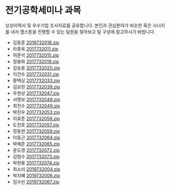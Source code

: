 # 전기공학세미나 과목

상상이력서 및 우수기업 조사자료를 공유합니다.
본인과 관심분야가 비슷한 혹은 시너지를 내서 캡스톤을 진행할 수 있는 팀원을 찾아보고 팀 구성에 참고하시기 바랍니다.

- 김동훈 [2016732018.zip](https://github.com/Artinto/Electrical-Engineering-Seminar/files/7301929/2016732018.zip)
- 라종욱 [2017732011.zip](https://github.com/Artinto/Electrical-Engineering-Seminar/files/7301930/2017732011.zip)
- 허준석 [2017732015.zip](https://github.com/Artinto/Electrical-Engineering-Seminar/files/7301931/2017732015.zip)
- 정용화 [2017732019.zip](https://github.com/Artinto/Electrical-Engineering-Seminar/files/7301932/2017732019.zip)
- 김승용 [2017732020.zip](https://github.com/Artinto/Electrical-Engineering-Seminar/files/7301933/2017732020.zip)
- 이건수 [2017732031.zip](https://github.com/Artinto/Electrical-Engineering-Seminar/files/7301934/2017732031.zip)
- 황택상 [2017732033.zip](https://github.com/Artinto/Electrical-Engineering-Seminar/files/7301935/2017732033.zip)
- 김요한 [2017732039.zip](https://github.com/Artinto/Electrical-Engineering-Seminar/files/7301936/2017732039.zip)
- 우현상 [2017732047.zip](https://github.com/Artinto/Electrical-Engineering-Seminar/files/7301938/2017732047.zip)
- 서명보 [2017732048.zip](https://github.com/Artinto/Electrical-Engineering-Seminar/files/7301939/2017732048.zip)
- 최진수 [2017732049.zip](https://github.com/Artinto/Electrical-Engineering-Seminar/files/7301940/2017732049.zip)
- 박진우 [2017732053.zip](https://github.com/Artinto/Electrical-Engineering-Seminar/files/7301941/2017732053.zip)
- 이효준 [2017732056.zip](https://github.com/Artinto/Electrical-Engineering-Seminar/files/7301942/2017732056.zip)
- 도진호 [2017732057.zip](https://github.com/Artinto/Electrical-Engineering-Seminar/files/7301943/2017732057.zip)
- 정동현 [2017732059.zip](https://github.com/Artinto/Electrical-Engineering-Seminar/files/7301944/2017732059.zip)
- 이동근 [2017732064.zip](https://github.com/Artinto/Electrical-Engineering-Seminar/files/7301945/2017732064.zip)
- 박해준 [2017732065.zip](https://github.com/Artinto/Electrical-Engineering-Seminar/files/7301946/2017732065.zip)
- 윤도영 [2017732072.zip](https://github.com/Artinto/Electrical-Engineering-Seminar/files/7301947/2017732072.zip)
- 김범수 [2017732073.zip](https://github.com/Artinto/Electrical-Engineering-Seminar/files/7301949/2017732073.zip)
- 박현용 [2017732074.zip](https://github.com/Artinto/Electrical-Engineering-Seminar/files/7301951/2017732074.zip)
- 최소리 [2019732004.zip](https://github.com/Artinto/Electrical-Engineering-Seminar/files/7301954/2019732004.zip)
- 박지혜 [2019732006.zip](https://github.com/Artinto/Electrical-Engineering-Seminar/files/7301956/2019732006.zip)
- 임수빈 [2019732067.zip](https://github.com/Artinto/Electrical-Engineering-Seminar/files/7301958/2019732067.zip)

